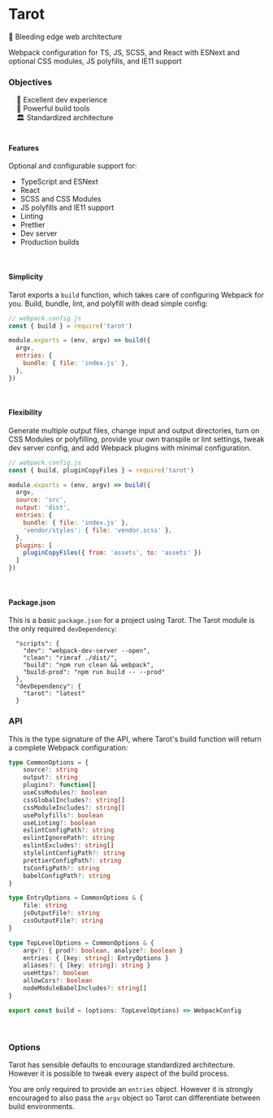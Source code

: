 # Tarot

🔮 Bleeding edge web architecture

Webpack configuration for TS, JS, SCSS, and React with ESNext and optional CSS modules, JS polyfills, and IE11 support

### Objectives

&nbsp;&nbsp;&nbsp;&nbsp;🌈 Excellent dev experience<br>
&nbsp;&nbsp;&nbsp;&nbsp;🚀 Powerful build tools<br>
&nbsp;&nbsp;&nbsp;&nbsp;🏛 Standardized architecture<br>
<br>


#### Features

Optional and configurable support for:

* TypeScript and ESNext
* React
* SCSS and CSS Modules
* JS polyfills and IE11 support
* Linting
* Prettier
* Dev server
* Production builds
<br>


#### Simplicity

Tarot exports a `build` function, which takes care of configuring Webpack for you. Build, bundle, lint, and polyfill with dead simple config:

```js
// webpack.config.js
const { build } = require('tarot')

module.exports = (env, argv) => build({
  argv,
  entries: {
    bundle: { file: 'index.js' },
  },
})
```
<br>


#### Flexibility

Generate multiple output files, change input and output directories, turn on CSS Modules or polyfilling, provide your own transpile or lint settings, tweak dev server config, and add Webpack plugins with minimal configuration.

```js
// webpack.config.js
const { build, pluginCopyFiles } = require('tarot')

module.exports = (env, argv) => build({
  argv,
  source: 'src',
  output: 'dist',
  entries: {
    bundle: { file: 'index.js' },
    'vendor/styles': { file: 'vendor.scss' },
  },
  plugins: [
    pluginCopyFiles({ from: 'assets', to: 'assets' })
  ]
})
```
<br>


#### Package.json

This is a basic `package.json` for a project using Tarot. The Tarot module is the only required `devDependency`:

```jsonc
  "scripts": {
    "dev": "webpack-dev-server --open",
    "clean": "rimraf ./dist/",
    "build": "npm run clean && webpack",
    "build-prod": "npm run build -- --prod"
  },
  "devDependency": {
    "tarot": "latest"
  }
```


### API

This is the type signature of the API, where Tarot's build function will return a complete Webpack configuration:

```typescript
type CommonOptions = {
    source?: string
    output?: string
    plugins?: function[]
    useCssModules?: boolean
    cssGlobalIncludes?: string[]
    cssModuleIncludes?: string[]
    usePolyfills?: boolean
    useLinting?: boolean
    eslintConfigPath?: string
    eslintIgnorePath?: string
    eslintExcludes?: string[]
    stylelintConfigPath?: string
    prettierConfigPath?: string
    tsConfigPath?: string
    babelConfigPath?: string
}

type EntryOptions = CommonOptions & {
    file: string
    jsOutputFile?: string
    cssOutputFile?: string
}

type TopLevelOptions = CommonOptions & {
    argv?: { prod?: boolean, analyze?: boolean }
    entries: { [key: string]: EntryOptions }
    aliases?: { [key: string]: string }
    useHttps?: boolean
    allowCors?: boolean
    nodeModuleBabelIncludes?: string[]
}

export const build = (options: TopLevelOptions) => WebpackConfig
```
<br>


### Options

Tarot has sensible defaults to encourage standardized architecture. However it is possible to tweak every aspect of the build process.

You are only required to provide an `entries` object. However it is strongly encouraged to also pass the `argv` object so Tarot can differentiate between build environments.